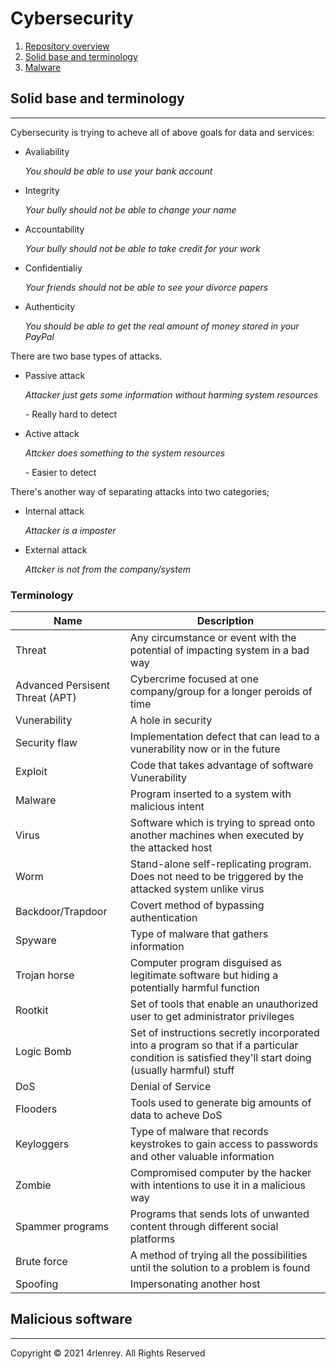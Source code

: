 
# Cybersecurity

1.  [Repository overview](README.md)
2.  [Solid base and terminology](#solid-base-and-terminology)
3.  [Malware](#malware)

## Solid base and terminology
---

Cybersecurity is trying to acheve all of above goals for data and services:

* Avaliability
    
    _You should be able to use your bank account_
    
* Integrity
    
    _Your bully should not be able to change your name_
    
* Accountability
    
    _Your bully should not be able to take credit for your work_
    
* Confidentialiy
    
    _Your friends should not be able to see your divorce papers_
    
* Authenticity
    
    _You should be able to get the real amount of money stored in your PayPal_
    

There are two base types of attacks.

* Passive attack
    
    _Attacker just gets some information without harming system resources_
    
    \- Really hard to detect
    
* Active attack
    
    _Attcker does something to the system resources_
    
    \- Easier to detect
    

There's another way of separating attacks into two categories;

* Internal attack
    
    _Attacker is a imposter_
    
* External attack
    
    _Attcker is not from the company/system_
    

### Terminology

| Name | Description |
| --- | --- |
| Threat | Any circumstance or event with the potential of impacting system in a bad way |
| Advanced Persisent Threat (APT) | Cybercrime focused at one company/group for a longer peroids of time |
| Vunerability | A hole in security |
| Security flaw | Implementation defect that can lead to a vunerability now or in the future |
| Exploit | Code that takes advantage of software Vunerability |
| Malware | Program inserted to a system with malicious intent |
| Virus | Software which is trying to spread onto another machines when executed by the attacked host |
| Worm | Stand-alone self-replicating program. Does not need to be triggered by the attacked system unlike virus |
| Backdoor/Trapdoor | Covert method of bypassing authentication |
| Spyware | Type of malware that gathers information |
| Trojan horse | Computer program disguised as legitimate software but hiding a potentially harmful function |
| Rootkit | Set of tools that enable an unauthorized user to get administrator privileges |
| Logic Bomb | Set of instructions secretly incorporated into a program so that if a particular condition is satisfied they'll start doing (usually harmful) stuff |
| DoS | Denial of Service |
| Flooders | Tools used to generate big amounts of data to acheve DoS |
| Keyloggers | Type of malware that records keystrokes to gain access to passwords and other valuable information |
| Zombie | Compromised computer by the hacker with intentions to use it in a malicious way |
| Spammer programs | Programs that sends lots of unwanted content through different social platforms |
| Brute force | A method of trying all the possibilities until the solution to a problem is found |
| Spoofing | Impersonating another host |

## Malicious software
---

Copyright © 2021 4rlenrey. All Rights Reserved